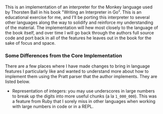 This is an implementation of an interpreter for the Monkey language used by Thorsten Ball in his book "Writing an Interpreter in Go".  This is an educational exercise for me, and I'll be porting this interpreter to several other languages along the way to solidify and reinforce my understanding of the material.  The implementation will hew most closely to the language of the book itself, and over time I will go back through the authors full source code and port back in all of the features he leaves out in the book for the sake of focus and space.

### Some Differences from the Core Implementation
There are a few places where I have made changes to bring in language features I particularly like and wanted to understand more about how to implement them using the Pratt parser that the author implements.  They are listed below.

- Representation of integers:  you may use underscores in large numbers to break up the digits into more useful chunks (a la ```1_000_000```).  This was a feature from Ruby that I sorely miss in other languages when working with large numbers in code or in a REPL.
